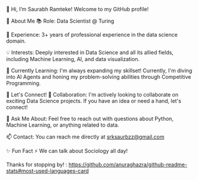 👋 Hi, I’m Saurabh Ramteke!
Welcome to my GitHub profile! 

🚀 About Me
📚 Role: Data Scientist @ Turing

👀 Experience: 3+ years of professional experience in the data science domain.

💡 Interests: Deeply interested in Data Science and all its allied fields, including Machine Learning, AI, and data visualization.

🌱 Currently Learning: I'm always expanding my skillset! Currently, I'm diving into AI Agents and honing my problem-solving abilities through Competitive Programming.

🤝 Let's Connect!
💞️ Collaboration: I'm actively looking to collaborate on exciting Data Science projects. If you have an idea or need a hand, let's connect!

💬 Ask Me About: Feel free to reach out with questions about Python, Machine Learning, or anything related to data.

📫 Contact: You can reach me directly at srksaurbzz@gmail.com

✨ Fun Fact
⚡ We can talk about Sociology all day!

Thanks for stopping by!
: https://github.com/anuraghazra/github-readme-stats#most-used-languages-card
